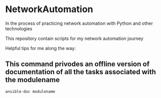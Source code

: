# NetworkAutomation
In the process of practicing network automation with Python and other technologies

This repository contain scripts for my network automation journey

Helpful tips for me along the way:

## This command privodes an offline version of documentation of all the tasks associated with the modulename
`ansible-doc modulename`
